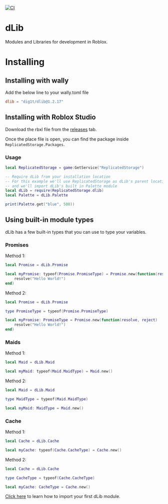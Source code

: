 [![CI](https://github.com/dig1t/dlib/actions/workflows/ci.yml/badge.svg?branch=main)](https://github.com/dig1t/dlib/actions/workflows/ci.yml)

# dLib
Modules and Libraries for development in Roblox.

# Installing
## Installing with wally
Add the below line to your wally.toml file
```toml
dlib = "dig1t/dlib@1.2.17"

```
## Installing with Roblox Studio
Download the rbxl file from the [releases](https://github.com/dig1t/dlib/releases) tab.

Once the place file is open, you can find the package inside `ReplicatedStorage.Packages`.

### Usage
```lua
local ReplicatedStorage = game:GetService("ReplicatedStorage")

-- Require dLib from your installation location
-- For this example we'll use ReplicatedStorage as dLib's parent location
-- and we'll import dLib's built in Palette module
local dLib = require(ReplicatedStorage.dlib)
local Palette = dLib.Palette

print(Palette.get("blue", 500))
```

## Using built-in module types
dLib has a few built-in types that you can use to type your variables.

### Promises

Method 1:
```lua
local Promise = dLib.Promise

local myPromise: typeof(Promise.PromiseType) = Promise.new(function(resolve, reject)
	resolve("Hello World!")
end)
```

Method 2:
```lua
local Promise = dLib.Promise

type PromiseType = typeof(Promise.PromiseType)

local myPromise: PromiseType = Promise.new(function(resolve, reject)
	resolve("Hello World!")
end)
```

### Maids

Method 1:
```lua
local Maid = dLib.Maid

local myMaid: typeof(Maid.MaidType) = Maid.new()
```

Method 2:
```lua
local Maid = dLib.Maid

type MaidType = typeof(Maid.MaidType)

local myMaid: MaidType = Maid.new()
```

### Cache

Method 1:
```lua
local Cache = dLib.Cache

local myCache: typeof(Cache.CacheType) = Cache.new()
```

Method 2:
```lua
local Cache = dLib.Cache

type CacheType = typeof(Cache.CacheType)

local myCache: CacheType = Cache.new()
```

[Click here](https://dig1t.github.io/dlib/api/dLib) to learn how to import your first dLib module.
